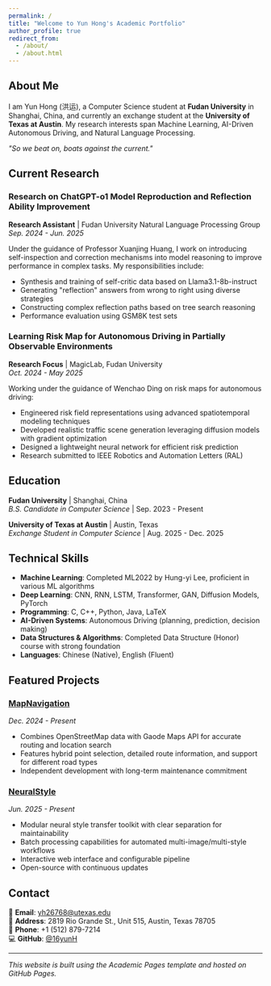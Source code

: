 ```yaml
---
permalink: /
title: "Welcome to Yun Hong's Academic Portfolio"
author_profile: true
redirect_from: 
  - /about/
  - /about.html
---
```


## About Me

I am Yun Hong (洪运), a Computer Science student at **Fudan University** in Shanghai, China, and currently an exchange student at the **University of Texas at Austin**. My research interests span Machine Learning, AI-Driven Autonomous Driving, and Natural Language Processing.

*"So we beat on, boats against the current."*

## Current Research

### Research on ChatGPT-o1 Model Reproduction and Reflection Ability Improvement
**Research Assistant** | Fudan University Natural Language Processing Group  
*Sep. 2024 - Jun. 2025*

Under the guidance of Professor Xuanjing Huang, I work on introducing self-inspection and correction mechanisms into model reasoning to improve performance in complex tasks. My responsibilities include:
- Synthesis and training of self-critic data based on Llama3.1-8b-instruct
- Generating "reflection" answers from wrong to right using diverse strategies
- Constructing complex reflection paths based on tree search reasoning
- Performance evaluation using GSM8K test sets

### Learning Risk Map for Autonomous Driving in Partially Observable Environments
**Research Focus** | MagicLab, Fudan University  
*Oct. 2024 - May 2025*

Working under the guidance of Wenchao Ding on risk maps for autonomous driving:
- Engineered risk field representations using advanced spatiotemporal modeling techniques
- Developed realistic traffic scene generation leveraging diffusion models with gradient optimization  
- Designed a lightweight neural network for efficient risk prediction
- Research submitted to IEEE Robotics and Automation Letters (RAL)

## Education

**Fudan University** | Shanghai, China  
*B.S. Candidate in Computer Science* | Sep. 2023 - Present

**University of Texas at Austin** | Austin, Texas  
*Exchange Student in Computer Science* | Aug. 2025 - Dec. 2025

## Technical Skills

- **Machine Learning**: Completed ML2022 by Hung-yi Lee, proficient in various ML algorithms
- **Deep Learning**: CNN, RNN, LSTM, Transformer, GAN, Diffusion Models, PyTorch
- **Programming**: C, C++, Python, Java, LaTeX
- **AI-Driven Systems**: Autonomous Driving (planning, prediction, decision making)
- **Data Structures & Algorithms**: Completed Data Structure (Honor) course with strong foundation
- **Languages**: Chinese (Native), English (Fluent)

## Featured Projects

### [MapNavigation](https://github.com/16yunH/MapNavigation)
*Dec. 2024 - Present*
- Combines OpenStreetMap data with Gaode Maps API for accurate routing and location search
- Features hybrid point selection, detailed route information, and support for different road types
- Independent development with long-term maintenance commitment

### [NeuralStyle](https://github.com/16yunH/NeuralStyle)  
*Jun. 2025 - Present*
- Modular neural style transfer toolkit with clear separation for maintainability
- Batch processing capabilities for automated multi-image/multi-style workflows
- Interactive web interface and configurable pipeline
- Open-source with continuous updates

## Contact

📧 **Email**: [yh26768@utexas.edu](mailto:yh26768@utexas.edu)  
📍 **Address**: 2819 Rio Grande St., Unit 515, Austin, Texas 78705  
📱 **Phone**: +1 (512) 879-7214  
💻 **GitHub**: [@16yunH](https://github.com/16yunH)

---

*This website is built using the Academic Pages template and hosted on GitHub Pages.*
